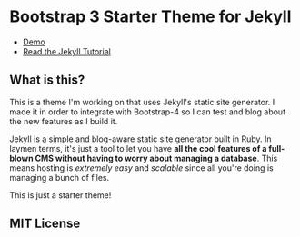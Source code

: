 # Bootstrap 3 Starter Theme for Jekyll

* [Demo](http://gentry333.github.io)
* [Read the Jekyll Tutorial](https://scotch.io/tutorials/getting-started-with-jekyll-plus-a-free-bootstrap-3-starter-theme)

## What is this?

This is a theme I'm working on that uses Jekyll's static site generator. I made it in order to integrate with Bootstrap-4 so I can test and blog about the new features as I build it.

Jekyll is a simple and blog-aware static site generator built in Ruby. In laymen terms, it's just a tool to let you have **all the cool features of a full-blown CMS without having to worry about managing a database**. This means hosting is *extremely easy* and *scalable* since all you're doing is managing a bunch of files.

This is just a starter theme!


## MIT License









